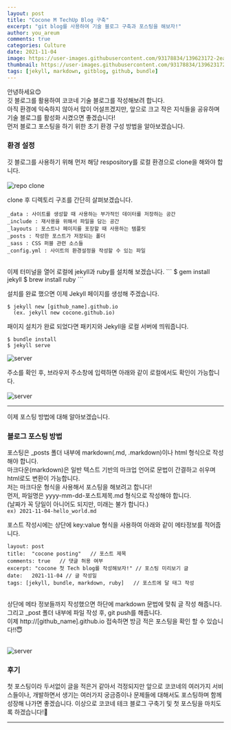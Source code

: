 ```yaml
---
layout: post
title: "Cocone M TechUp Blog 구축"
excerpt: "git blog를 사용하여 기술 블로그 구축과 포스팅을 해보자!"
author: you_areum
comments: true
categories: Culture
date: 2021-11-04
image: https://user-images.githubusercontent.com/93178834/139623172-2ea6dde4-6b58-403f-b053-f14a2b30e3d6.png
thumbnail: https://user-images.githubusercontent.com/93178834/139623172-2ea6dde4-6b58-403f-b053-f14a2b30e3d6.png
tags: [jekyll, markdown, gitblog, github, bundle]
---
```


안녕하세요😊<br>
깃 블로그를 활용하여 코코네 기술 블로그를 작성해보려 합니다.<br>
아직 환경에 익숙하지 않아서 많이 어설프겠지만, 앞으로 크고 작은 지식들을 공유하며 기술 블로그를 활성화 시켰으면 좋겠습니다!<br>
먼저 블로그 포스팅을 하기 위한 초기 환경 구성 방법을 알아보겠습니다.<br>

<!-- 1. [초기 세팅](#1.-초기-세팅)
2. [블로그 포스팅 방법](#2.-블로그-포스팅-방법)
3. [후기](#3.-후기) -->

### 환경 설정

깃 블로그를 사용하기 위해 먼저 해당 respository를 로컬 환경으로 clone을 해와야 합니다.<br><br>
![repo clone](https://user-images.githubusercontent.com/93178834/139623172-2ea6dde4-6b58-403f-b053-f14a2b30e3d6.png)<br>

clone 후 디렉토리 구조를 간단히 살펴보겠습니다.

```
_data : 사이트를 생성할 때 사용하는 부가적인 데이터를 저장하는 공간
_include : 재사용을 위해서 파일을 담는 공간
_layouts : 포스트나 페이지를 포장할 때 사용하는 템플릿
_posts : 작성한 포스트가 저장되는 폴더
_sass : CSS 퍼블 관련 소스들
_config.yml : 사이트의 환경설정을 작성할 수 있는 파일
```

<br>
이제 터미널을 열어 로컬에 jekyll과 ruby를 설치해 보겠습니다.
```
$ gem install jekyll
$ brew install ruby
```
<br>
<!-- Jekyll은 정적인 웹사이트 생성기로 Ruby라는 언어를 기반으로 제작되었고 마크다운 방식으로 글쓰기가 가능한 도구 입니다. -->

설치를 완료 했으면 이제 Jekyll 페이지를 생성해 주겠습니다.

```javascir
$ jekyll new [github_name].github.io
  (ex. jekyll new cocone.github.io)
```

패이지 설치가 완료 되었다면 패키지와 Jekyll을 로컬 서버에 띄워줍니다.

```
$ bundle install
$ jekyll serve
```

![server](https://user-images.githubusercontent.com/93178834/139631549-db5201b5-4afb-414b-9818-66dc32be00dd.png)<br>

주소를 확인 후, 브라우저 주소창에 입력하면 아래와 같이 로컬에서도 확인이 가능합니다.<br><br>
![server](https://user-images.githubusercontent.com/93178834/140276478-726367b8-fdb8-4081-976b-ade811396523.png)<br>

---

이제 포스팅 방법에 대해 알아보겠습니다.

### 블로그 포스팅 방법

포스팅은 \_posts 폴더 내부에 markdown(.md, .markdown)이나 html 형식으로 작성해야 합니다.<br>
마크다운(markdown)은 일반 텍스트 기반의 마크업 언어로 문법이 간결하고 쉬우며 html로도 변환이 가능합니다.<br>
저는 마크다운 형식을 사용해서 포스팅을 해보려고 합니다!<br>
먼저, 파일명은 yyyy-mm-dd-포스트제목.md 형식으로 작성해야 합니다.<br>
(날짜가 꼭 당일이 아니어도 되지만, 미래는 불가 합니다.)<br>
`ex) 2021-11-04-hello_world.md`

포스트 작성시에는 상단에 key:value 형식을 사용하여 아래와 같이 메타정보를 적어줍니다.

```
layout: post
title:  "cocone posting"   // 포스트 제목
comments: true   // 댓글 허용 여부
excerpt: "cocone 첫 Tech blog를 작성해보자!" // 포스팅 미리보기 글
date:   2021-11-04 // 글 작성일
tags: [jekyll, bundle, markdown, ruby]   // 포스트에 달 태그 작성
```

<br>
상단에 메타 정보들까지 작성했으면 하단에 markdown 문법에 맞춰 글 작성 해줍니다.<br>
그리고 _post 폴더 내부에 파일 작성 후, git push를 해줍니다.<br>
이제 http://[github_name].github.io 접속하면 방금 적은 포스팅을 확인 할 수 있습니다!!😇<br><br>

![server](https://user-images.githubusercontent.com/93178834/140290444-d09e323c-498e-4f1a-8011-b24714720db8.png)<br>

### 후기

첫 포스팅이라 두서없이 글을 적은거 같아서 걱정되지만 앞으로 코코네의 여러가지 서비스들이나, 개발하면서 생기는 여러가지 궁금증이나 문제들에 대해서도 포스팅하며 함께 성장해 나가면 좋겠습니다.
이상으로 코코네 테크 블로그 구축기 및 첫 포스팅을 마치도록 하겠습니다!🧡

---

